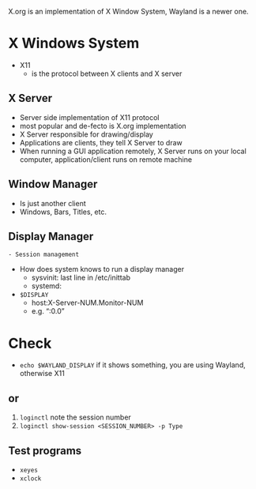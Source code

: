 X.org is an implementation of X Window System, Wayland is a newer one.

# X Windows System
- X11
  - is the protocol between X clients and X server
## X Server
- Server side implementation of X11 protocol
- most popular and de-fecto is X.org implementation
- X Server responsible for drawing/display
- Applications are clients, they tell X Server to draw
- When running a GUI application remotely, X Server runs on your local computer, application/client runs on remote machine
## Window Manager
- Is just another client
- Windows, Bars, Titles, etc.
## Display Manager
    - Session management
- How does system knows to run a display manager
    - sysvinit: last line in /etc/inittab
    - systemd:
- `$DISPLAY`
    - host:X-Server-NUM.Monitor-NUM
    - e.g. “:0.0”

# Check
- `echo $WAYLAND_DISPLAY` if it shows something, you are using Wayland, otherwise X11
## or
1. `loginctl` note the session number
2. `loginctl show-session <SESSION_NUMBER> -p Type` 

## Test programs
- `xeyes`
- `xclock`
